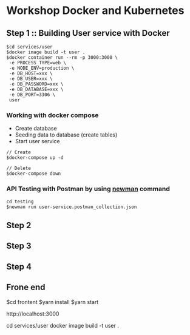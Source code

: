 # Workshop Docker and Kubernetes

## Step 1 :: Building User service with Docker

```
$cd services/user
$docker image build -t user .
$docker container run --rm -p 3000:3000 \
 -e PROCESS_TYPE=web \
 -e NODE_ENV=production \
 -e DB_HOST=xxx \
 -e DB_USER=xxx \
 -e DB_PASSWORD=xxx \
 -e DB_DATABASE=xxx \
 -e DB_PORT=3306 \
 user
```

### Working with docker compose
* Create database 
* Seeding data to database (create tables)
* Start user service

```
// Create
$docker-compose up -d

// Delete
$docker-compose down
```

### API Testing with Postman by using [newman](https://www.npmjs.com/package/newman) command
```
cd testing
$newman run user-service.postman_collection.json
```


## Step 2


## Step 3


## Step 4




## Frone end

$cd frontent
$yarn install
$yarn start

http://localhost:3000



cd services/user
docker image build -t user .